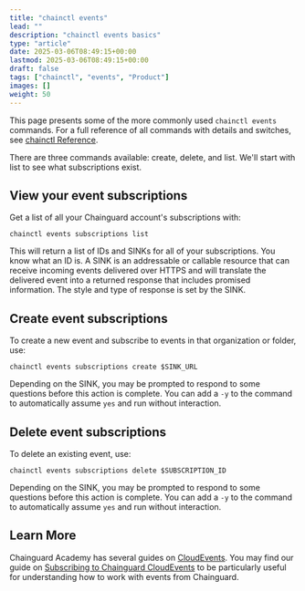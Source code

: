 ```yaml
---
title: "chainctl events"
lead: ""
description: "chainctl events basics"
type: "article"
date: 2025-03-06T08:49:15+00:00
lastmod: 2025-03-06T08:49:15+00:00
draft: false
tags: ["chainctl", "events", "Product"]
images: []
weight: 50
---
```


This page presents some of the more commonly used `chainctl events` commands. For a full reference of all commands with details and switches, see [chainctl Reference](/chainguard/chainctl/).

There are three commands available: create, delete, and list. We'll start with list to see what subscriptions exist.

## View your event subscriptions

Get a list of all your Chainguard account's subscriptions with:

```shell
chainctl events subscriptions list
```

This will return a list of IDs and SINKs for all of your subscriptions. You know what an ID is. A SINK is an addressable or callable resource that can receive incoming events delivered over HTTPS and will translate the delivered event into a returned response that includes promised information. The style and type of response is set by the SINK.


## Create event subscriptions

To create a new event and subscribe to events in that organization or folder, use:

```shell
chainctl events subscriptions create $SINK_URL
```

Depending on the SINK, you may be prompted to respond to some questions before this action is complete. You can add a `-y` to the command to automatically assume `yes` and run without interaction.


## Delete event subscriptions

To delete an existing event, use:

```shell
chainctl events subscriptions delete $SUBSCRIPTION_ID
```

Depending on the SINK, you may be prompted to respond to some questions before this action is complete. You can add a `-y` to the command to automatically assume `yes` and run without interaction.

## Learn More

Chainguard Academy has several guides on [CloudEvents](/chainguard/administration/cloudevents/). You may find our guide on [Subscribing to Chainguard CloudEvents](/chainguard/administration/cloudevents/events-example/) to be particularly useful for understanding how to work with events from Chainguard.